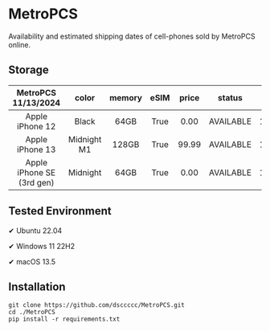 # MetroPCS
Availability and estimated shipping dates of cell-phones sold by MetroPCS online.
## Storage
|MetroPCS 11/13/2024|color|memory|eSIM|price|status|shipping from|shipping to|
|:--:|:--:|:--:|:--:|:--:|:--:|:--:|:--:|
|Apple iPhone 12|Black|64GB|True|0.00|AVAILABLE|11/13/2024|11/18/2024|
|Apple iPhone 13|Midnight M1|128GB|True|99.99|AVAILABLE|11/13/2024|11/18/2024|
|Apple iPhone SE (3rd gen)|Midnight|64GB|True|0.00|AVAILABLE|11/13/2024|11/18/2024|

## Tested Environment
✔ Ubuntu 22.04

✔ Windows 11 22H2

✔ macOS 13.5
## Installation
```
git clone https://github.com/dsccccc/MetroPCS.git
cd ./MetroPCS
pip install -r requirements.txt
```
